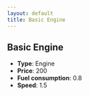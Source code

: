 ```yaml
---
layout: default
title: Basic Engine
---
```


## Basic Engine
* **Type**: Engine
* **Price**: 200
* **Fuel consumption**: 0.8
* **Speed**: 1.5
